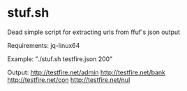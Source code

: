 # stuf.sh
Dead simple script for extracting urls from ffuf's json output

Requirements: jq-linux64

Example: "./stuf.sh testfire.json 200"

Output:
http://testfire.net/admin
http://testfire.net/bank
http://testfire.net/con
http://testfire.net/nul
